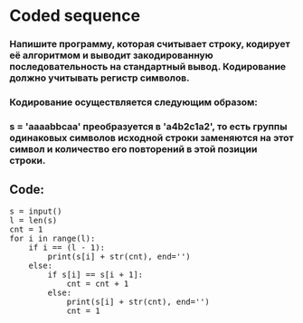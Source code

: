 # Coded sequence

### Напишите программу, которая считывает строку, кодирует её алгоритмом и выводит закодированную последовательность на стандартный вывод. Кодирование должно учитывать регистр символов.

### Кодирование осуществляется следующим образом:
### s = 'aaaabbсaa' преобразуется в 'a4b2с1a2', то есть группы одинаковых символов исходной строки заменяются на этот символ и количество его повторений в этой позиции строки.

## Code:

<pre>
s = input()
l = len(s)
cnt = 1
for i in range(l):
    if i == (l - 1):
        print(s[i] + str(cnt), end='')
    else:
        if s[i] == s[i + 1]:
            cnt = cnt + 1
        else:
            print(s[i] + str(cnt), end='')
            cnt = 1
